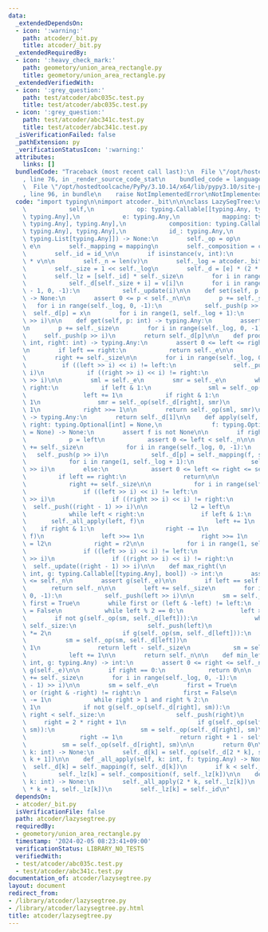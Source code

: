 ```yaml
---
data:
  _extendedDependsOn:
  - icon: ':warning:'
    path: atcoder/_bit.py
    title: atcoder/_bit.py
  _extendedRequiredBy:
  - icon: ':heavy_check_mark:'
    path: geometory/union_area_rectangle.py
    title: geometory/union_area_rectangle.py
  _extendedVerifiedWith:
  - icon: ':grey_question:'
    path: test/atcoder/abc035c.test.py
    title: test/atcoder/abc035c.test.py
  - icon: ':grey_question:'
    path: test/atcoder/abc341c.test.py
    title: test/atcoder/abc341c.test.py
  _isVerificationFailed: false
  _pathExtension: py
  _verificationStatusIcon: ':warning:'
  attributes:
    links: []
  bundledCode: "Traceback (most recent call last):\n  File \"/opt/hostedtoolcache/PyPy/3.10.14/x64/lib/pypy3.10/site-packages/onlinejudge_verify/documentation/build.py\"\
    , line 76, in _render_source_code_stat\n    bundled_code = language.bundle(\n\
    \  File \"/opt/hostedtoolcache/PyPy/3.10.14/x64/lib/pypy3.10/site-packages/onlinejudge_verify/languages/python.py\"\
    , line 96, in bundle\n    raise NotImplementedError\nNotImplementedError\n"
  code: "import typing\n\nimport atcoder._bit\n\n\nclass LazySegTree:\n    def __init__(\n\
    \            self,\n            op: typing.Callable[[typing.Any, typing.Any],\
    \ typing.Any],\n            e: typing.Any,\n            mapping: typing.Callable[[typing.Any,\
    \ typing.Any], typing.Any],\n            composition: typing.Callable[[typing.Any,\
    \ typing.Any], typing.Any],\n            id_: typing.Any,\n            v: typing.Union[int,\
    \ typing.List[typing.Any]]) -> None:\n        self._op = op\n        self._e =\
    \ e\n        self._mapping = mapping\n        self._composition = composition\n\
    \        self._id = id_\n\n        if isinstance(v, int):\n            v = [e]\
    \ * v\n\n        self._n = len(v)\n        self._log = atcoder._bit._ceil_pow2(self._n)\n\
    \        self._size = 1 << self._log\n        self._d = [e] * (2 * self._size)\n\
    \        self._lz = [self._id] * self._size\n        for i in range(self._n):\n\
    \            self._d[self._size + i] = v[i]\n        for i in range(self._size\
    \ - 1, 0, -1):\n            self._update(i)\n\n    def set(self, p: int, x: typing.Any)\
    \ -> None:\n        assert 0 <= p < self._n\n\n        p += self._size\n     \
    \   for i in range(self._log, 0, -1):\n            self._push(p >> i)\n      \
    \  self._d[p] = x\n        for i in range(1, self._log + 1):\n            self._update(p\
    \ >> i)\n\n    def get(self, p: int) -> typing.Any:\n        assert 0 <= p < self._n\n\
    \n        p += self._size\n        for i in range(self._log, 0, -1):\n       \
    \     self._push(p >> i)\n        return self._d[p]\n\n    def prod(self, left:\
    \ int, right: int) -> typing.Any:\n        assert 0 <= left <= right <= self._n\n\
    \n        if left == right:\n            return self._e\n\n        left += self._size\n\
    \        right += self._size\n\n        for i in range(self._log, 0, -1):\n  \
    \          if ((left >> i) << i) != left:\n                self._push(left >>\
    \ i)\n            if ((right >> i) << i) != right:\n                self._push(right\
    \ >> i)\n\n        sml = self._e\n        smr = self._e\n        while left <\
    \ right:\n            if left & 1:\n                sml = self._op(sml, self._d[left])\n\
    \                left += 1\n            if right & 1:\n                right -=\
    \ 1\n                smr = self._op(self._d[right], smr)\n            left >>=\
    \ 1\n            right >>= 1\n\n        return self._op(sml, smr)\n\n    def all_prod(self)\
    \ -> typing.Any:\n        return self._d[1]\n\n    def apply(self, left: int,\
    \ right: typing.Optional[int] = None,\n              f: typing.Optional[typing.Any]\
    \ = None) -> None:\n        assert f is not None\n\n        if right is None:\n\
    \            p = left\n            assert 0 <= left < self._n\n\n            p\
    \ += self._size\n            for i in range(self._log, 0, -1):\n             \
    \   self._push(p >> i)\n            self._d[p] = self._mapping(f, self._d[p])\n\
    \            for i in range(1, self._log + 1):\n                self._update(p\
    \ >> i)\n        else:\n            assert 0 <= left <= right <= self._n\n   \
    \         if left == right:\n                return\n\n            left += self._size\n\
    \            right += self._size\n\n            for i in range(self._log, 0, -1):\n\
    \                if ((left >> i) << i) != left:\n                    self._push(left\
    \ >> i)\n                if ((right >> i) << i) != right:\n                  \
    \  self._push((right - 1) >> i)\n\n            l2 = left\n            r2 = right\n\
    \            while left < right:\n                if left & 1:\n             \
    \       self._all_apply(left, f)\n                    left += 1\n            \
    \    if right & 1:\n                    right -= 1\n                    self._all_apply(right,\
    \ f)\n                left >>= 1\n                right >>= 1\n            left\
    \ = l2\n            right = r2\n\n            for i in range(1, self._log + 1):\n\
    \                if ((left >> i) << i) != left:\n                    self._update(left\
    \ >> i)\n                if ((right >> i) << i) != right:\n                  \
    \  self._update((right - 1) >> i)\n\n    def max_right(\n            self, left:\
    \ int, g: typing.Callable[[typing.Any], bool]) -> int:\n        assert 0 <= left\
    \ <= self._n\n        assert g(self._e)\n\n        if left == self._n:\n     \
    \       return self._n\n\n        left += self._size\n        for i in range(self._log,\
    \ 0, -1):\n            self._push(left >> i)\n\n        sm = self._e\n       \
    \ first = True\n        while first or (left & -left) != left:\n            first\
    \ = False\n            while left % 2 == 0:\n                left >>= 1\n    \
    \        if not g(self._op(sm, self._d[left])):\n                while left <\
    \ self._size:\n                    self._push(left)\n                    left\
    \ *= 2\n                    if g(self._op(sm, self._d[left])):\n             \
    \           sm = self._op(sm, self._d[left])\n                        left +=\
    \ 1\n                return left - self._size\n            sm = self._op(sm, self._d[left])\n\
    \            left += 1\n\n        return self._n\n\n    def min_left(self, right:\
    \ int, g: typing.Any) -> int:\n        assert 0 <= right <= self._n\n        assert\
    \ g(self._e)\n\n        if right == 0:\n            return 0\n\n        right\
    \ += self._size\n        for i in range(self._log, 0, -1):\n            self._push((right\
    \ - 1) >> i)\n\n        sm = self._e\n        first = True\n        while first\
    \ or (right & -right) != right:\n            first = False\n            right\
    \ -= 1\n            while right > 1 and right % 2:\n                right >>=\
    \ 1\n            if not g(self._op(self._d[right], sm)):\n                while\
    \ right < self._size:\n                    self._push(right)\n               \
    \     right = 2 * right + 1\n                    if g(self._op(self._d[right],\
    \ sm)):\n                        sm = self._op(self._d[right], sm)\n         \
    \               right -= 1\n                return right + 1 - self._size\n  \
    \          sm = self._op(self._d[right], sm)\n\n        return 0\n\n    def _update(self,\
    \ k: int) -> None:\n        self._d[k] = self._op(self._d[2 * k], self._d[2 *\
    \ k + 1])\n\n    def _all_apply(self, k: int, f: typing.Any) -> None:\n      \
    \  self._d[k] = self._mapping(f, self._d[k])\n        if k < self._size:\n   \
    \         self._lz[k] = self._composition(f, self._lz[k])\n\n    def _push(self,\
    \ k: int) -> None:\n        self._all_apply(2 * k, self._lz[k])\n        self._all_apply(2\
    \ * k + 1, self._lz[k])\n        self._lz[k] = self._id\n"
  dependsOn:
  - atcoder/_bit.py
  isVerificationFile: false
  path: atcoder/lazysegtree.py
  requiredBy:
  - geometory/union_area_rectangle.py
  timestamp: '2024-02-05 08:23:41+09:00'
  verificationStatus: LIBRARY_NO_TESTS
  verifiedWith:
  - test/atcoder/abc035c.test.py
  - test/atcoder/abc341c.test.py
documentation_of: atcoder/lazysegtree.py
layout: document
redirect_from:
- /library/atcoder/lazysegtree.py
- /library/atcoder/lazysegtree.py.html
title: atcoder/lazysegtree.py
---
```

